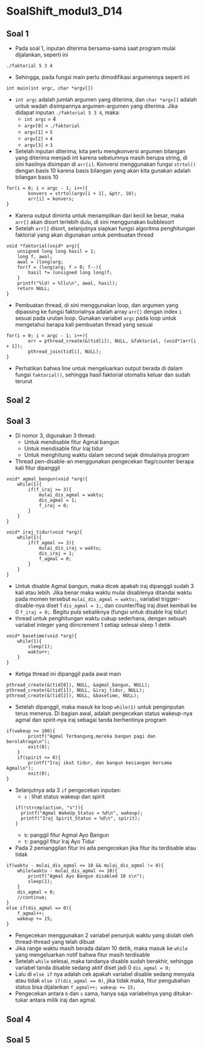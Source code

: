 # SoalShift_modul3_D14

## Soal 1
- Pada soal 1, inputan diterima bersama-sama saat program mulai dijalankan, seperti ini
```
./faktorial 5 3 4
```
- Sehingga, pada fungsi main perlu dimodifikasi argumennya seperti ini
```
int main(int argc, char *argv[])
```
- `int argc` adalah jumlah argumen yang diterima, dan `char *argv[]` adalah untuk wadah disimpannya argumen-argumen yang diterima. Jika didapat inputan `./faktorial 5 3 4`, maka:
  - `int argc` = 4
  - `argv[0]` = `./faktorial`
  - `argv[1]` = `5`
  - `argv[2]` = `4`
  - `argv[3]` = `3`
- Setelah inputan diterima, kita perlu mengkonversi argumen bilangan yang diterima menjadi int karena sebelumnya masih berupa string, di sini hasilnya disimpan di `arr[i]`. Konversi menggunakan fungsi `strtol()` dengan basis 10 karena basis bilangan yang akan kita gunakan adalah bilangan basis 10
```
for(i = 0; i < argc - 1; i++){
		konvers = strtol(argv[i + 1], &ptr, 10);
		arr[i] = konvers;
}
```
- Karena output diminta untuk menampilkan dari kecil ke besar, maka `arr[]` akan disort terlebih dulu, di sini menggunakan bubblesort
- Setelah `arr[]` disort, selanjutnya siapkan fungsi algoritma penghitungan faktorial yang akan digunakan untuk pembuatan thread
```
void *faktorial(void* arg){
	unsigned long long hasil = 1;
	long f, awal;
	awal = (long)arg;
	for(f = (long)arg; f > 0; f--){
		hasil *= (unsigned long long)f;
	}
	printf("%ld! = %llu\n", awal, hasil);
	return NULL;
}
```
- Pembuatan thread, di sini menggunakan loop, dan argumen yang dipassing ke fungsi faktorialnya adalah array `arr[]` dengan index `i` sesuai pada urutan loop. Gunakan variabel `argc` pada loop untuk mengetahui berapa kali pembuatan thread yang sesuai
```
for(i = 0; i < argc - 1; i++){
		err = pthread_create(&(tid[i]), NULL, &faktorial, (void*)arr[i + 1]);
		pthread_join(tid[i], NULL);
}
```
- Perhatikan bahwa line untuk mengeluarkan output berada di dalam fungsi `faktorial()`, sehingga hasil faktorial otomatis keluar dan sudah terurut



## Soal 2




## Soal 3
- Di nomor 3, digunakan 3 thread:
  - Untuk mendisable fitur Agmal bangun
  - Untuk mendisable fitur Iraj tidur
  - Untuk menghitung waktu dalam second sejak dimulainya program
- Thread pen-disable-an menggunakan pengecekan flag/counter berapa kali fitur dipanggil
```
void* agmal_bangun(void *arg){
	while(1){
		if(f_iraj >= 3){
			mulai_dis_agmal = waktu;
			dis_agmal = 1;
			f_iraj = 0;
		}
	}
}

void* iraj_tidur(void *arg){
	while(1){
		if(f_agmal >= 3){
			mulai_dis_iraj = waktu;
			dis_iraj = 1;
			f_agmal = 0;
		}
	}
}
```
- Untuk disable Agmal bangun, maka dicek apakah iraj dipanggil sudah 3 kali atau lebih. Jika benar maka waktu mulai disablenya ditandai waktu pada momen tersebut `mulai_dis_agmal = waktu;`, variabel trigger-disable-nya diset 1 `dis_agmal = 1;`, dan counter/flag iraj diset kembali ke 0 `f_iraj = 0;`. Begitu pula sebaliknya (fungsi untuk disable Iraj tidur)
- thread untuk penghitungan waktu cukup sederhana, dengan sebuah variabel integer yang diincrement 1 setiap selesai sleep 1 detik
```
void* basetime(void *arg){
	while(1){
		sleep(1);
		waktu++;
	}
}
```
- Ketiga thread ini dipanggil pada awal main
```
pthread_create(&(tid[0]), NULL, &agmal_bangun, NULL);
pthread_create(&(tid[1]), NULL, &iraj_tidur, NULL);
pthread_create(&(tid[2]), NULL, &basetime, NULL);
```
- Setelah dipanggil, maka masuk ke loop `while(1)` untuk penginputan terus menerus. Di bagian awal, adalah pengecekan status wakeup-nya agmal dan spirit-nya iraj sebagai tanda berhentinya program
```
if(wakeup >= 100){
		printf("Agmal Terbangung,mereka bangun pagi dan berolahraga\n");
		exit(0);
	}
	if(spirit <= 0){
		printf("Iraj ikut tidur, dan bangun kesiangan bersama Agmal\n");
		exit(0);
}
```
- Selanjutnya ada 3 `if` pengecekan inputan:
  - `s` : lihat status wakeup dan spirit
  ```
  if(!strcmp(action, "s")){
	printf("Agmal WakeUp_Status = %d\n", wakeup);
	printf("Iraj Spirit_Status = %d\n", spirit);
  }
  ```
  - `b`: panggil fitur Agmal Ayo Bangun
  - `t`: panggil fitur Iraj Ayo Tidur
- Pada 2 pemanggilan fitur ini ada pengecekan jika fitur itu terdisable atau tidak
```
if(waktu - mulai_dis_agmal <= 10 && mulai_dis_agmal != 0){
	while(waktu - mulai_dis_agmal <= 10){
		printf("Agmal Ayo Bangun disabled 10 s\n");
		sleep(1);
	}
	dis_agmal = 0;
	//continue;
}
else if(dis_agmal == 0){
	f_agmal++;
	wakeup += 15;
}
```
- Pengecekan menggunakan 2 variabel penunjuk waktu yang diolah oleh thread-thread yang telah dibuat
- Jika range waktu masih berada dalam 10 detik, maka masuk ke `while` yang mengeluarkan notif bahwa fitur masih terdisable
- Setelah `while` selesai, maka tandanya disable sudah berakhir, sehingga variabel tanda disable sedang aktif diset jadi 0 `dis_agmal = 0;`
- Lalu di `else if` nya adalah cek apakah variabel disable sedang menyala atau tidak `else if(dis_agmal == 0)`, jika tidak maka, fitur pengubahan status bisa dijalankan `f_agmal++; wakeup += 15;`
- Pengecekan antara `b` dan `s` sama, hanya saja variabelnya yang ditukar-tukar antara milik iraj dan agmal.



## Soal 4

## Soal 5
